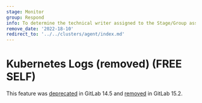 ```yaml
---
stage: Monitor
group: Respond
info: To determine the technical writer assigned to the Stage/Group associated with this page, see https://about.gitlab.com/handbook/engineering/ux/technical-writing/#assignments
remove_date: '2022-18-10'
redirect_to: '../../clusters/agent/index.md'
---
```


# Kubernetes Logs (removed) **(FREE SELF)**

This feature was [deprecated](https://gitlab.com/groups/gitlab-org/configure/-/epics/8) in GitLab 14.5
and [removed](https://gitlab.com/gitlab-org/gitlab/-/issues/360193) in GitLab 15.2.
